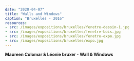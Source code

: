 ```yaml
---
date: "2020-04-07"
title: "Walls and Windows"
caption: "Bruxelles - 2016"
resources:
- src: /images/expositions/bruxelles/fenetre-dessin-1.jpg
- src: /images/expositions/bruxelles/fenetre-bois.jpg
- src: /images/expositions/bruxelles/fenetre-expo.jpg
- src: /images/expositions/bruxelles/expo.jpg
---
```

<p class="sous-titre">
    <b>Maureen Colomar & Léonie bruxer - Wall & Windows</b>
</p>
